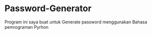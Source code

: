 # Password-Generator
Program ini saya buat untuk Generate password menggunakan Bahasa pemrograman Pyrhon
